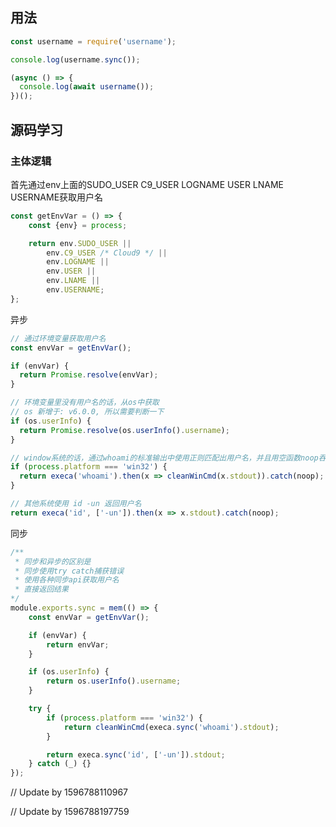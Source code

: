 ## 用法

```javascript
const username = require('username');

console.log(username.sync());

(async () => {
  console.log(await username());
})();

```

## 源码学习

### 主体逻辑

首先通过env上面的SUDO_USER C9_USER LOGNAME USER LNAME USERNAME获取用户名

```javascript
const getEnvVar = () => {
	const {env} = process;

	return env.SUDO_USER ||
		env.C9_USER /* Cloud9 */ ||
		env.LOGNAME ||
		env.USER ||
		env.LNAME ||
		env.USERNAME;
};
```

异步
```javascript
// 通过环境变量获取用户名
const envVar = getEnvVar();

if (envVar) {
  return Promise.resolve(envVar);
}

// 环境变量里没有用户名的话，从os中获取
// os 新增于: v6.0.0, 所以需要判断一下
if (os.userInfo) {
  return Promise.resolve(os.userInfo().username);
}

// window系统的话，通过whoami的标准输出中使用正则匹配出用户名，并且用空函数noop吞噬异常
if (process.platform === 'win32') {
  return execa('whoami').then(x => cleanWinCmd(x.stdout)).catch(noop);
}

// 其他系统使用 id -un 返回用户名
return execa('id', ['-un']).then(x => x.stdout).catch(noop);

```

同步
```javascript
/**
 * 同步和异步的区别是
 * 同步使用try catch捕获错误
 * 使用各种同步api获取用户名
 * 直接返回结果
*/
module.exports.sync = mem(() => {
	const envVar = getEnvVar();

	if (envVar) {
		return envVar;
	}

	if (os.userInfo) {
		return os.userInfo().username;
	}

	try {
		if (process.platform === 'win32') {
			return cleanWinCmd(execa.sync('whoami').stdout);
		}

		return execa.sync('id', ['-un']).stdout;
	} catch (_) {}
});
```

// Update by 1596788110967

// Update by 1596788197759
